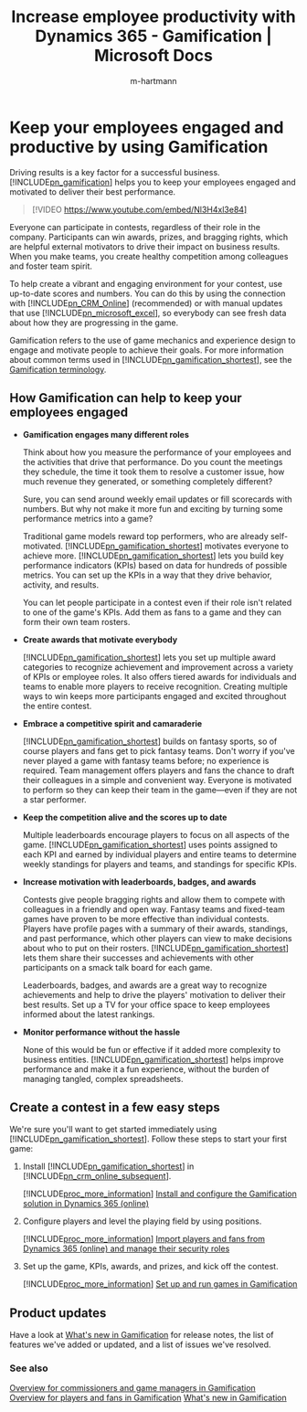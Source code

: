 ﻿---
title: "Increase employee productivity with Dynamics 365 - Gamification | Microsoft Docs"
description: "Learn how to drive results and keep your employees engaged while having fun."
ms.custom: ""
ms.date: 05/31/2017
ms.reviewer: ""
ms.service: gamification
ms.suite: ""
ms.tgt_pltfrm: ""
ms.topic: home-page
applies_to: Dynamics 365 (online)
ms.assetid: 6a70c280-4e08-4382-bb53-af82d0bfa9fb
caps.latest.revision: 26
author: "m-hartmann"
ms.author: mhart
manager: sakudes
---
# Keep your employees engaged and productive by using Gamification

Driving results is a key factor for a successful business. [!INCLUDE[pn_gamification](includes/pn-gamification-md.md)] helps you to keep your employees engaged and motivated to deliver their best performance.

> [!VIDEO https://www.youtube.com/embed/Nl3H4xl3e84]

Everyone can participate in contests, regardless of their role in the company. Participants can win awards, prizes, and bragging rights, which are helpful external motivators to drive their impact on business results. When you make teams, you create healthy competition among colleagues and foster team spirit.  

To help create a vibrant and engaging environment for your contest, use up-to-date scores and numbers. You can do this by using the connection with [!INCLUDE[pn_CRM_Online](includes/pn-crm-online-md.md)] (recommended) or with manual updates that use [!INCLUDE[pn_microsoft_excel](includes/pn-microsoft-excel-md.md)], so everybody can see fresh data about how they are progressing in the game.  

Gamification refers to the use of game mechanics and experience design to engage and motivate people to achieve their goals. For more information about common terms used in [!INCLUDE[pn_gamification_shortest](includes/pn-gamification-shortest-md.md)], see the [Gamification terminology](glossary.md).  
 
## How Gamification can help to keep your employees engaged

- **Gamification engages many different roles**  
  
     Think about how you measure the performance of your employees and the activities that drive that performance. Do you count the meetings they schedule, the time it took them to resolve a customer issue, how much revenue they generated, or something completely different?  
  
     Sure, you can send around weekly email updates or fill scorecards with numbers. But why not make it more fun and exciting by turning some performance metrics into a game?  
  
     Traditional game models reward top performers, who are already self-motivated. [!INCLUDE[pn_gamification_shortest](includes/pn-gamification-shortest-md.md)] motivates everyone to achieve more. [!INCLUDE[pn_gamification_shortest](includes/pn-gamification-shortest-md.md)] lets you build key performance indicators (KPIs) based on data for hundreds of possible metrics. You can set up the KPIs in a way that they drive behavior, activity, and results.  
  
     You can let people participate in a contest even if their role isn't related to one of the game's KPIs. Add them as fans to a game and they can form their own team rosters.  
  
- **Create awards that motivate everybody**  
  
     [!INCLUDE[pn_gamification_shortest](includes/pn-gamification-shortest-md.md)] lets you set up multiple award categories to recognize achievement and improvement across a variety of KPIs or employee roles. It also offers tiered awards for individuals and teams to enable more players to receive recognition. Creating multiple ways to win keeps more participants engaged and excited throughout the entire contest.  
  
- **Embrace a competitive spirit and camaraderie**  
  
     [!INCLUDE[pn_gamification_shortest](includes/pn-gamification-shortest-md.md)] builds on fantasy sports, so of course players and fans get to pick fantasy teams. Don't worry if you've never played a game with fantasy teams before; no experience is required. Team management offers players and fans the chance to draft their colleagues in a simple and convenient way. Everyone is motivated to perform so they can keep their team in the game—even if they are not a star performer.  
  
- **Keep the competition alive and the scores up to date**  
  
     Multiple leaderboards encourage players to focus on all aspects of the game. [!INCLUDE[pn_gamification_shortest](includes/pn-gamification-shortest-md.md)] uses points assigned to each KPI and earned by individual players and entire teams to determine weekly standings for players and teams, and standings for specific KPIs.  
  
- **Increase motivation with leaderboards, badges, and awards**  
  
     Contests give people bragging rights and allow them to compete with colleagues in a friendly and open way. Fantasy teams and fixed-team games have proven to be more effective than individual contests. Players have profile pages with a summary of their awards, standings, and past performance, which other players can view to make decisions about who to put on their rosters. [!INCLUDE[pn_gamification_shortest](includes/pn-gamification-shortest-md.md)] lets them share their successes and achievements with other participants on a smack talk board for each game.  
  
     Leaderboards, badges, and awards are a great way to recognize achievements and help to drive the players' motivation to deliver their best results. Set up a TV for your office space to keep employees informed about the latest rankings.  
  
- **Monitor performance without the hassle**  
  
     None of this would be fun or effective if it added more complexity to business entities. [!INCLUDE[pn_gamification_shortest](includes/pn-gamification-shortest-md.md)] helps improve performance and make it a fun experience, without the burden of managing tangled, complex spreadsheets.  
  

## Create a contest in a few easy steps  

 We're sure you'll want to get started immediately using [!INCLUDE[pn_gamification_shortest](includes/pn-gamification-shortest-md.md)]. Follow these steps to start your first game:  
  
1.  Install [!INCLUDE[pn_gamification_shortest](includes/pn-gamification-shortest-md.md)] in [!INCLUDE[pn_crm_online_subsequent](includes/pn-crm-online-subsequent-md.md)].  
  
     [!INCLUDE[proc_more_information](includes/proc-more-information-md.md)] [Install and configure the Gamification solution in Dynamics 365 (online)](manage-gamification-in-dynamics-365-online.md)  
  
2.  Configure players and level the playing field by using positions.  
  
    [!INCLUDE[proc_more_information](includes/proc-more-information-md.md)] [Import players and fans from Dynamics 365 (online) and manage their security roles](manage-players-fans.md)  
  
3.  Set up the game, KPIs, awards, and prizes, and kick off the contest.  
  
    [!INCLUDE[proc_more_information](includes/proc-more-information-md.md)] [Set up and run games in Gamification](run-games.md)  

## Product updates
Have a look at [What's new in Gamification](release-notes.md) for release notes, the list of features we've added or updated, and a list of issues we've resolved.

### See also  

 [Overview for commissioners and game managers in Gamification](for-commissioners-game-managers.md)   
 [Overview for players and fans in Gamification](for-players-fans.md)
 [What's new in Gamification](release-notes.md)